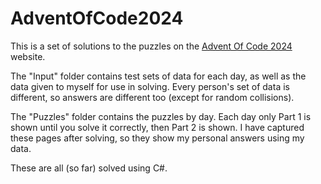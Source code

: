 # AdventOfCode2024

This is a set of solutions to the puzzles on the [Advent Of Code 2024](https://adventofcode.com/2024) website.

The "Input" folder contains test sets of data for each day, as well as the data given to myself for use in solving. Every person's set of data is different, so answers are different too (except for random collisions).

The "Puzzles" folder contains the puzzles by day. Each day only Part 1 is shown until you solve it correctly, then Part 2 is shown. I have captured these pages after solving, so they show my personal answers using my data.

These are all (so far) solved using C#.